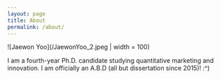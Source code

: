 ```yaml
---
layout: page
title: About
permalink: /about/
---
```


![Jaewon Yoo](/JaewonYoo_2.jpeg | width = 100)

I am a fourth-year Ph.D. candidate studying quantitative marketing and innovation. I am officially an A.B.D (all but dissertation since 2015)! :^)
